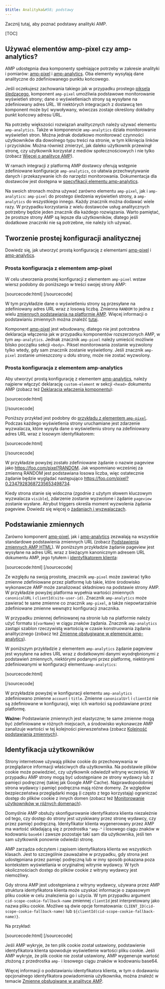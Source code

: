 ```yaml
---
$title: Analityka&#58; podstawy
---
```


Zacznij tutaj, aby poznać podstawy analityki AMP.

[TOC]

## Używać elementów amp-pixel czy amp-analytics?

AMP udostępnia dwa komponenty spełniające potrzeby w zakresie analityki i pomiarów:
[amp-pixel](/docs/reference/amp-pixel.html) i
[amp-analytics](/docs/reference/extended/amp-analytics.html).
Oba elementy wysyłają dane analityczne do zdefiniowanego punktu końcowego.

Jeśli oczekujesz zachowania takiego jak w przypadku prostego
[piksela śledzącego](https://en.wikipedia.org/wiki/Web_beacon#Implementation),
 komponent `amp-pixel` umożliwia podstawowe monitorowanie wyświetleń strony;
dane o wyświetleniach strony są wysyłane na zdefiniowany adres URL.
W niektórych integracjach z dostawcą ten komponent może być wywoływany,
wówczas zostaje określony dokładny punkt końcowy adresu URL. 

Na potrzeby większości rozwiązań analitycznych należy używać elementu `amp-analytics`.
Także w komponencie `amp-analytics` działa monitorowanie wyświetleń stron.
Można jednak dodatkowo monitorować czynności użytkowników dla dowolnego typu treści na stronie,
w tym kliknięcia linków i przycisków.
Można również zmierzyć, jak daleko użytkownik przewinął stronę,
czy użytkownik korzystał z mediów społecznościowych i nie tylko
(zobacz
[Więcej o analityce AMP](/docs/guides/analytics/deep_dive_analytics.html)).

W ramach integracji z platformą AMP
dostawcy oferują wstępnie zdefiniowane konfiguracje `amp-analytics`,
co ułatwia przechwytywanie danych i przekazywanie ich do narzędzi monitorowania.
Dokumentacja dla dostawców jest dostępna w
[specyfikacji elementu amp-analytics](/docs/reference/extended/amp-analytics.html).

Na swoich stronach można używać zarówno elementu `amp-pixel`, jak i `amp-analytics`:
`amp-pixel` do prostego śledzenia wyświetleń strony,
a `amp-analytics` do wszystkiego innego.
Każdy znacznik można dodawać wiele razy.
W przypadku korzystania z wielu dostawców usług analitycznych
potrzebny będzie jeden znacznik dla każdego rozwiązania.
Warto pamiętać, że prostsze strony AMP są lepsze dla użytkowników,
dlatego jeśli dodatkowe znaczniki nie są potrzebne, nie należy ich używać.

## Tworzenie prostej konfiguracji analitycznej

Dowiedz się, jak utworzyć prostą konfigurację z elementami
[amp-pixel](/docs/reference/amp-pixel.html) i
[amp-analytics](/docs/reference/extended/amp-analytics.html).

### Prosta konfiguracja z elementem amp-pixel

W celu utworzenia prostej konfiguracji z elementem `amp-pixel`
wstaw wiersz podobny do poniższego w treści swojej strony AMP:

[sourcecode:html]
<amp-pixel src="https://foo.com/pixel?RANDOM"></amp-pixel>
[/sourcecode]

W tym przykładzie
dane o wyświetleniu strony są przesyłane na zdefiniowany adres URL wraz z losową liczbą.
Zmienna `RANDOM` to jedna z wielu
[zmiennych podstawiania na platformie AMP](https://github.com/ampproject/amphtml/blob/master/spec/amp-var-substitutions.md).
Więcej informacji o podstawianiu zmiennych można znaleźć
[tutaj](/docs/guides/analytics/analytics_basics.html#variable-substitution).

Komponent [amp-pixel](/docs/reference/amp-pixel.html)
jest wbudowany,
dlatego nie jest potrzebna deklaracja włączenia jak w przypadku
komponentów rozszerzonych AMP, w tym `amp-analytics`.
Jednak znacznik `amp-pixel` należy umieścić możliwie blisko
początku sekcji `<body>`.
Piksel monitorowania zostanie wyzwolony tylko wtedy, gdy sam znacznik zostanie wyświetlony.
Jeśli znacznik `amp-pixel` zostanie umieszczony u dołu strony,
może nie zostać wyzwolony.

### Prosta konfiguracja z elementem amp-analytics

Aby utworzyć prostą konfigurację z elementem
[amp-analytics](/docs/reference/extended/amp-analytics.html),
należy najpierw włączyć deklarację `custom-element`
w sekcji `<head>` dokumentu AMP (zobacz też
[Deklaracja włączenia komponentu](/docs/reference/extended.html#component-inclusion-declaration)):

[sourcecode:html]
<script async custom-element="amp-analytics" src="https://cdn.ampproject.org/v0/amp-analytics-0.1.js"></script>
[/sourcecode]

Poniższy przykład jest podobny do [przykładu z elementem `amp-pixel`](/docs/guides/analytics/analytics_basics.html#simple-amp-pixel-configuration).
Podczas każdego wyświetlenia strony
uruchamiane jest zdarzenie wyzwalacza, które
wysyła dane o wyświetleniu strony na zdefiniowany adres URL wraz z losowym identyfikatorem: 

[sourcecode:html]
<amp-analytics>
<script type="application/json">
{
  "requests": {
    "pageview": "https://foo.com/pixel?RANDOM",
  },
  "triggers": {
    "trackPageview": {
      "on": "visible",
      "request": "pageview"
    }
  }
}
</script>
</amp-analytics>
[/sourcecode]

W przykładzie powyżej zostało zdefiniowane żądanie o nazwie pageview jako https://foo.com/pixel?RANDOM. Jak wspomniano wcześniej za zmienną RANDOM jest podstawiana losowa liczba, więc ostatecznie żądanie będzie wyglądać następująco https://foo.com/pixel?0.23479283687235653498734.

Kiedy strona stanie się widoczna
(zgodnie z użytym słowem kluczowym wyzwalacza `visible`),
zdarzenie zostanie wyzwolone i żądanie `pageview` zostanie wysłane.
Atrybut triggers określa moment wyzwolenia żądania pageview.
Dowiedz się więcej o [żądaniach i wyzwalaczach](/docs/guides/analytics/deep_dive_analytics.html#requests-triggers--transports).

## Podstawianie zmiennych

Zarówno komponent [amp-pixel](/docs/reference/amp-pixel.html), jak i
[amp-analytics](/docs/reference/extended/amp-analytics.html)
zezwalają na wszystkie standardowe podstawienia zmiennych URL (zobacz
[Podstawienia zmiennych AMP HTML](https://github.com/ampproject/amphtml/blob/master/spec/amp-var-substitutions.md)).
W poniższym przykładzie
żądanie pageview jest wysyłane na adres URL
wraz z bieżącym kanonicznym adresem URL dokumentu AMP, jego tytułem i
[identyfikatorem klienta](/docs/guides/analytics/analytics_basics.html#user-identification):

[sourcecode:html]
<amp-pixel src="https://example.com/analytics?url=${canonicalUrl}&title=${title}&clientId=${clientId(site-user-id)}"></amp-pixel>
[/sourcecode]

Ze względu na swoją prostotę,
znacznik `amp-pixel` może zawierać tylko zmienne zdefiniowane przez platformę
lub takie, które środowisko wykonawcze AMP może zanalizować składniowo na podstawie strony AMP.
W przykładzie powyżej
platforma wypełnia wartości zmiennych
`canonicalURL` i `clientId(site-user-id)`.
Znacznik `amp-analytics` może zawierać te same zmienne co znacznik `amp-pixel`,
a także niepowtarzalnie zdefiniowane zmienne wewnątrz konfiguracji znacznika.

W przypadku zmiennej definiowanej na stronie lub na platformie
należy użyć formatu `${varName}` w ciągu znaków żądania.
Znacznik `amp-analytics` zastąpi szablon rzeczywistą wartością
w czasie konstruowania żądania analitycznego (zobacz też
[Zmienne obsługiwane w elemencie amp-analytics](https://github.com/ampproject/amphtml/blob/master/extensions/amp-analytics/analytics-vars.md)).

W poniższym przykładzie z elementem `amp-analytics`
żądanie pageview jest wysyłane na adres URL
wraz z dodatkowymi danymi wyodrębnionymi z podstawień zmiennych,
niektórymi podanymi przez platformę,
niektórymi zdefiniowanymi
w konfiguracji elementu`amp-analytics`:

[sourcecode:html]
<amp-analytics>
<script type="application/json">
{
  "requests": {
    "pageview":"https://example.com/analytics?url=${canonicalUrl}&title=${title}&acct=${account}&clientId=${clientId(site-user-id)}",
  },
  "vars": {
    "account": "ABC123",
  },
  "triggers": {
    "someEvent": {
      "on": "visible",
      "request": "pageview",
      "vars": {
        "title": "My homepage",
      }
    }
  }  
}
</script>
</amp-analytics>
[/sourcecode]

W przykładzie powyżej
w konfiguracji elementu `amp-analytics` zdefiniowano
zmienne `account` i `title`.
Zmienne `canonicalUrl` i `clientId` nie są zdefiniowane w konfiguracji,
więc ich wartości są podstawiane przez platformę.

**Ważne:** Podstawianie zmiennych jest elastyczne;
te same zmienne mogą być zdefiniowane w różnych miejscach,
a środowisko wykonawcze AMP zanalizuje wartości w tej kolejności pierwszeństwa
(zobacz [Kolejność podstawiania zmiennych](/docs/guides/analytics/deep_dive_analytics.html#variable-substitution-ordering)).

## Identyfikacja użytkowników

Strony internetowe używają plików cookie do przechowywania w przeglądarce informacji właściwych dla użytkownika.
Na podstawie plików cookie może powiedzieć, czy użytkownik odwiedził witrynę wcześniej.
W przypadku AMP
strony mogą być udostępniane ze strony wydawcy lub z pamięci podręcznej
(takiej jak Google AMP Cache).
Najprawdopodobniej strona wydawcy i pamięć podręczna mają różne domeny.
Ze względów bezpieczeństwa
przeglądarki mogą (i często z tego korzystają) ograniczać dostęp do plików cookie z innych domen
(zobacz też
[Monitorowanie użytkowników w różnych domenach](https://github.com/ampproject/amphtml/blob/master/extensions/amp-analytics/cross-origin-tracking.md)).

Domyślnie
AMP obsłuży skonfigurowanie identyfikatora klienta niezależnie od tego, czy dostęp do strony jest uzyskiwany przez stronę wydawcy, czy przez pamięć podręczną.
Identyfikator klienta wygenerowany przez AMP ma wartość składającą się z przedrostka `"amp-"`
i losowego ciągu znaków w kodowaniu `base64` i zawsze pozostaje taki sam
dla użytkownika, jeśli ten sam użytkownik ponownie odwiedzi stronę.

AMP zarządza odczytem i zapisem identyfikatora klienta we wszystkich klasach.
Jest to szczególnie zauważalne w przypadku, gdy strona jest udostępniana
przez pamięć podręczną lub w inny sposób pokazana poza kontekstem wyświetlania
w oryginalnej witrynie wydawcy.
W tych okolicznościach dostęp do plików cookie z witryny wydawcy jest niemożliwy.

Gdy strona AMP jest udostępniana z witryny wydawcy,
używana przez AMP struktura identyfikatora klienta może uzyskać informacje o zapasowym pliku cookie
w celu znalezienia go i użycia.
W tym przypadku
argument `cid-scope-cookie-fallback-name` zmiennej `clientId`
jest interpretowany jako nazwa pliku cookie.
Możliwe są dwie opcje formatowania:
`CLIENT_ID(cid-scope-cookie-fallback-name)` lub
`${clientId(cid-scope-cookie-fallback-name)}`.

Na przykład:

[sourcecode:html]
<amp-pixel src="https://foo.com/pixel?cid=CLIENT_ID(site-user-id-cookie-fallback-name)"></amp-pixel>
[/sourcecode]

Jeśli AMP wykryje, że ten plik cookie został ustawiony,
podstawienie identyfikatora klienta spowoduje wyświetlenie wartości pliku cookie.
Jeśli AMP wykryje, że plik cookie nie został ustawiony,
AMP wygeneruje wartość złożoną z przedrostka `amp-`
i losowego ciągu znaków w kodowaniu base64.

Więcej informacji o podstawianiu identyfikatora klienta,
w tym o dodawaniu opcjonalnego identyfikatora powiadomienia użytkownika, można znaleźć w temacie
[Zmienne obsługiwane w analityce AMP](https://github.com/ampproject/amphtml/blob/master/extensions/amp-analytics/analytics-vars.md).
